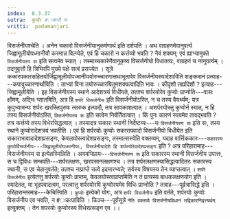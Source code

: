 ```yaml
---
index:  8.3.37
sutra:  कुप्वोः #ःकःपौ च
vritti:  padamanjari
---
```


विसर्जनीयश्चेति । अनेन चकारो विसर्जनीयानुकर्षणार्थ इति दर्शयति । अथ वाग्रहणमेवानुवर्त्य जिह्वामूलीयोपध्मानीयौ कस्मान्न विल्प्येते, एवं हि चकारो न कर्त्तव्यो भवति ? नैवं शक्यम्; एवं ह्याभ्यामुक्ते `विसर्जनीयस्य सः` इति सत्वमेव स्यात् । तस्माच्चकारेणैवानुकृष्य विसर्जनीयो विधातव्यः, वाग्रहणं च नानुवर्त्यम् । तदनुवृत्तौ हि त्रिभिरपि मुख्ये पक्षे सत्वं प्रसज्येत ।
सूत्रे ककारपकारसहितयोर्जिह्वामूलीयोपध्मानीययोरुच्चारणात्तथाभूतावेव विसर्जनीयस्यादेशाविति शङ्कमानं प्रत्याह---कपावुच्चारणार्थाविति । ताभ्यां विना तयोरुच्चारयितुमशक्यत्वादिति भावः । कीदृशौ तर्ह्यादेशौ ? इत्याह---जिह्वामूलीयेति । इह विसर्जनीयस्य स्थाने आदेशत्रयं विधीयते, ततश्च शर्परयोरेव कुप्वोः प्राप्नोति---वासः क्षौमम्, अद्भिः प्सातमिति, अत्र हि `शर्परे विसर्जनीयः` इति विसर्जनीयोऽस्ति, न च तस्य वैयर्थ्यम्; यत्र कुपुभ्यामन्यः शर्परः खरस्तिपुरुषः त्सरुक इत्यादौ, तत्र सावकाशत्वात् । अशर्परयोस्तु कुप्वोर्न स्यात्, न हि तस्य विसर्जनीयोऽस्ति, `विसर्जनीयस्य सः` इति सत्वेन निर्वर्तितत्वात् । किं पुनः कारणं सत्वमेव तावद्भवति ? तत्र कर्त्तव्ये तस्य विधेरसिद्धत्वात् । तस्मादत्र सकारः स्थानी निर्देष्टव्यः---यः `विसर्जनीयस्य सः` इति सः, तस्य स्थाने कुप्वोरादेशत्रयं भवतीति ।
एवं हि शर्परयोः कुप्वोः सकारापवादो विसर्जनीयो विधीयेत इति सकाराभावादादेशाप्रसङ्गः, केवलयोस्त्वादेशप्रसङ्गः, तस्मात्सस्येति वक्तव्यम्, यदाह वार्त्तिककारः---`सकारस्य कुप्वोर्विसर्जनीय---जिह्वामूलीयोपध्मानीयाः, विसर्जनीयादेशे हि शर्परयोरेवादेशप्रसङ्गः` इति ? अत्र परिहारामाह---विसर्जनीयस्य स इत्येतस्मिन्निति । अयमभिप्रायः---`विसर्जनीयस्य सः` इति सकारस्य स्थानी विसर्जनीय उपात्तः, स च द्विविधः सम्भवति---शर्परलक्षणः, खरवसानलक्षणश्च । तत्र शर्परलक्षणस्यासिद्धत्वादितरः सकारस्य स्थानी, स एव चेहानुवर्तते; ततश्च नाप्राप्ते सत्वे इदमारभ्यते; सर्वस्य विषयस्य तेन व्याप्तत्वात् । `शर्परे विसर्जनीयः` इत्येतत्तु शर्परयोः कुप्वोः प्राप्तम्, केवलयोस्त्वप्राप्तमिति न तं प्रत्यस्य बाधकलक्षणयोग इति । स्यादेतत्, मा भूदपवादत्वम्, परत्वात्तु शर्परयोरपि कुप्वोरयमेव विधिः प्राप्नोति ? तत्राह---पूर्व्रत्रासिद्धे इति ।
परिहारान्तरमाह---केचित्त्विति । `कुप्वोः` इत्येको योगः, अत्र `शर्परे विसर्जनीयः` इति वर्तते, शर्परयोः कुप्वोः विसर्जनीय एव भवति, न #ःकःपाविति । किञ्च---पूर्वंसूत्रे `नेति वक्तव्ये विसर्जनीयविधानं तद्विकारनिवृत्त्यर्थम्` इत्युक्तम् । तेन शपरयोः कुप्वोरस्य विधेरप्रसङ्ग एव ।।
